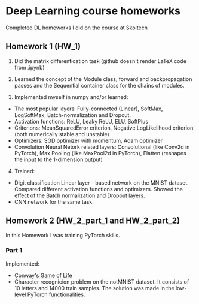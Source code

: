 # Deep Learning course homeworks
Completed DL homeworks I did on the course at Skoltech

## Homework 1 (HW_1)
1. Did the matrix differentioation task (github doesn't render LaTeX code from .ipynb)
2. Learned the concept of the  Module class, forward and backpropagation passes and the Sequential container class for the chains of modules.

3. Implemented myself in numpy and/or learned:

  * The most popular layers: Fully-connected (Linear), SoftMax, LogSoftMax, Batch-normalization and Dropout.
  * Activation functions: ReLU, Leaky ReLU, ELU, SoftPlus
  * Criterions: MeanSquaredError criterion, Negative LogLikelihood criterion (both numerically stable and unstable)
  * Optimizers: SGD optimizer with momentum, Adam optimizer
  * Convolution Neural Netork related layers: Convolutional (like Conv2d in PyTorch), Max Pooling (like MaxPool2d in PyTorch), Flatten (reshapes the input to the 1-dimension output)

4. Trained:
  * Digit classification Linear layer - based network on the MNIST dataset. Compared different activation functions and optimizers. Showed the effect of the Batch normalization and Dropout layers.
  * CNN network for the same task.

## Homework 2 (HW_2_part_1 and HW_2_part_2)
In this Homework I was training PyTorch skills.

### Part 1
Implemented:
* [Conway's Game of Life](https://en.wikipedia.org/wiki/Conway's_Game_of_Life)
*  Character recognicion problem on the notMNIST dataset. It consists of 10 letters and 14000 train samples. The solution was made in the low-level PyTorch functionalities.
